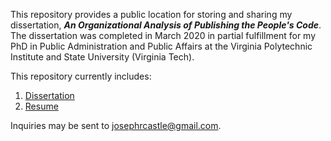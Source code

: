 This repository provides a public location for storing and sharing my dissertation, ***An Organizational Analysis of Publishing the People's Code***. The dissertation was completed in March 2020 in partial fulfillment for my PhD in Public Administration and Public Affairs at the Virginia Polytechnic Institute and State University (Virginia Tech).

This repository currently includes:
1. [Dissertation](Castle_JR_D_2020.pdf)
2. [Resume](Resume-3.30.2021-GitHub.pdf)

Inquiries may be sent to josephrcastle@gmail.com.
